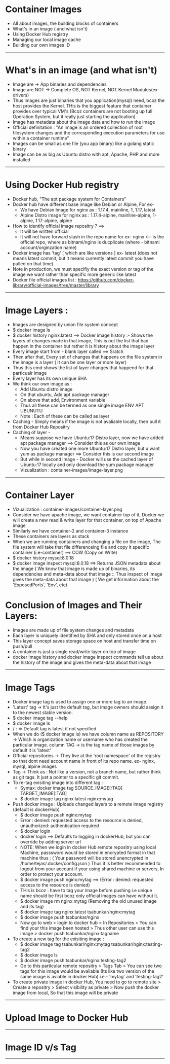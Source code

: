 # Container Images

- All about images, the building blocks of containers
- What's in an image ( and what isn't)
- Using Docker Hub registry
- Managing our local image cache
- Building our own images :D

---

# What's in an image (and what isn't)

- Image are -> App binaries and dependencies
- Image are NOT -> Complete OS, NOT Kernel, NOT Kernel Modules(ex- drivers)
- Thus Images are just binaries that you application(mysql) need, bcoz the host provides the Kernel. THis is the biggest feature that container provides over typical VM's (Bcoz containers are not booting up full Operation System, but it really just starting the application)
- Image has metadata about the image data and how to run the image
- Official definitation : "An image is an ordered collection of root filesystem changes and the corresponding execution parameters for use within a container runtime"
- Images can be small as one file (you app binary) like a golang static binary
- Image can be as big as Ubuntu distro with apt, Apache, PHP and more installed

---

# Using Docker Hub registry

- Docker hub, "The apt package system for Containers"
- Docker hub have different base image like Debian or Alpine, For ex-
  - We have Debian Image for nginx as : 1.17.4, mainline, 1, 1.17, latest
  - Alpine Distro image for nginx as : 1.17.4-alpine, mainline-alpine, 1-alpine, 1.17-alpine, alpine
- How to identify official image repositry ? ==>
  - It will be written official
  - It will not have forward slash in the repo name for ex- nginx <-- is the official repo, where as bitnami/nginx is ducplicate (where - bitnami account/orginzation name)
- Docker image has 'tag' [ which are like versions ] ex- latest (does not means latest commit, but it means currently latest commit you have pulled on that time)
- Note in production, we must specifiy the exact version or tag of the image we want rather than specific more generic like latest
- Docker file official images list : https://github.com/docker-library/official-images/tree/master/library

---

# Image Layers :

- Images are designed by union file system concept
- \$ docker image ls
- \$ docker history nginx:latest ==> Docker image history :- Shows the layers of changes made in that image, This is not the list that had happen in the container but rather it is history about the image layer
- Every image start from - blank layer called ==> Sratch
- Then after that, Every set of changes that happens on the file system in the image is a layer ( It can be one layer or more layer)
- Thus this cmd shows the list of layer changes that happend for that particualr image
- Every layer has its own unique SHA
- We think our own image as :
  - Add Ubuntu distro image
  - On that ubuntu, Add apt package manager
  - On above that add, Environment variable
  - Thus all these can be termed as one single image
    ENV
    APT
    UBUNUTU
  - Note : Each of these can be called as layer
- Caching - Simply means if the image is not avaliable locally, then pull it from Docker Hub Repositry
- Caching of layer -
  - Means suppose we have Ubuntu:17 Distro layer, now we have added apt package manager ==> Consider this as our own image
  - Now you have created one more Ubuntu:17 Distro layer, but u want yum as package manager ==> Consider this is our second image
  - But while in second image - Docker will use the cached layer of Ubuntu:17 locally and only download the yum package manager
  - Vizualization : container-images/image-layer.png

---

# Container Layer

- Vizualization : container-images/container-layer.png
- Consider we have apache image, we want container top of it, Docker we will create a new read & write layer for that container, on top of Apache image
- Similarly we have container-2 and container-3 instance
- These containers are layers as stack
- When we are running containers and changing a file on the image, The file system will take that file differenceing file and copy it specific container (i.e-container) ==> COW (Copy on Write)
- \$ docker history mysql:8.0.18
- \$ docker image inspect mysql:8.0.18 ==> Returns JSON metadata about the image
  ( We know that image is made up of binaries, its dependencies and meta-data about that image :: Thus inspect of image gives the meta-data about that image )
  ( We get information about the 'ExposedPorts', 'Env', etc)

# Conclusion of Images and Their Layers:

- Images are made up of file system changes and metadata
- Each layer is uniquely identified by SHA and only stored once on a host
- This layer concept saves storage space on host and transfer time on push/pull
- A container is just a single read/write layer on top of image
- docker image history and docker image inspect commands tell us about the history of the image and gives the meta-data about that image

---

# Image Tags

- Docker image tag is used to assign one or more tag to an image.
- 'Latest' tag -> It's just the default tag, but image owners should assign it to the newest stable version.
- \$ docker image tag --help
- \$ docker image ls
- <user>/<repo> : <tag> => Default tag is latest if not specified
- When we do (\$ docker image ls) we have column name as REPOSITORY -> Which is organization name or username who has created the particular image. column TAG -> is the tag name of those images by default it is 'latest'
- Official repositories -> They live at the 'root namespace' of the registry so that dont need account name in front of its repo name. ex- nginx, mysql, alpine images
- Tag -> Think as : Not like a version, not a branch name, but rather think as git tags. It just a pointer to a specific git commit.
- To re-tag exisiting image into different tag :
  - Syntax: docker image tag SOURCE_IMAGE[:TAG] TARGET_IMAGE[:TAG]
  - \$ docker image tag nginx:latest nginx:mytag
      <!-- 
      tejas@sabunkar:~$ docker image ls
      REPOSITORY          TAG                 IMAGE ID            CREATED             SIZE
      mysql               8.0.18              c8ee894bd2bd        5 weeks ago         456MB
      mongo               latest              58477a771fb4        7 weeks ago         361MB
      nginx               latest              f949e7d76d63        2 months ago        126MB
      nginx               mytag               f949e7d76d63        2 months ago        126MB
    -->
- Push docker image : Uploads changed layers to a remote image registry (default is dockerHub)
  - \$ docker image push nginx:mytag
  - Error : denied: requested access to the resource is denied, unauthorized: authentication required
  - \$ docker login
  - docker login <server> ==> Defaults to logging in dockerHub, but you can override by adding server url
  - NOTE: When we login in docker Hub remote repositry using local Machine, passsword would be stored in encrypted format in that machine thus : ( Your password will be stored unencrypted in /home/tejas/.docker/config.json ) Thus it is better recommended to logout from your account if your using shared machine or servers, In order to protect your account.
  - \$ docker image push nginx:mytag ==> (Error : denied: requested access to the resource is denied)
  - THis is bcoz : have to tag your image before pushing i.e unique name should be first bcoz only official images can have without it.
  - \$ docker image rm nginx:mytag (Removing the old unused image and its tag)
  - \$ docker image tag nginx:latest tsabunkar/nginx:mytag
  - \$ docker image push tsabunkar/nginx
  - Now go to web > login to docker hub > In Repositories > You can find your this image been hosted > Thus other user can use this image > docker push tsabunkar/nginx:tagname
- To create a new tag for the exisiting image :
  - \$ docker image tag tsabunkar/nginx:mytag tsabunkar/nginx:testing-tag2
  - \$ docker image ls
  - \$ docker image push tsabunkar/nginx:testing-tag2
  - Go to this particular remote repositry > Tags Tab > You can see two tags for this image would be avaliable (Its like two version of the same image is aviable in docker Hub) i.e.- 'mytag' and 'testing-tag2'
- To create private image in docker Hub, You need to go to remote site > Create a repositry > Select visibility as private > Now push the docker image from local, So that this image will be private

---

# Upload Image to Docker Hub

---

# Image ID v/s Tag

---
